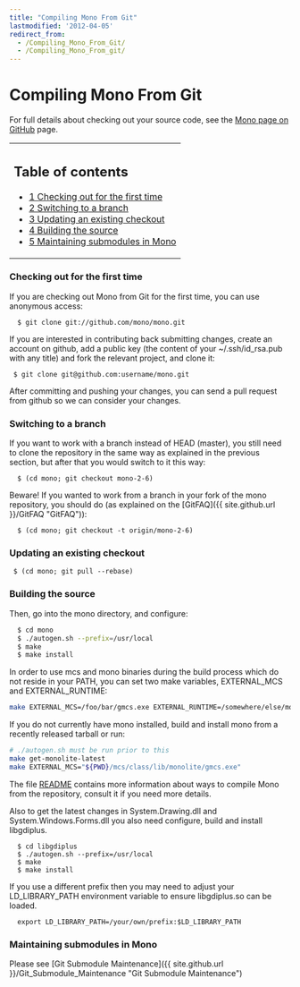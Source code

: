 ```yaml
---
title: "Compiling Mono From Git"
lastmodified: '2012-04-05'
redirect_from:
  - /Compiling_Mono_From_Git/
  - /Compiling_Mono_From_git/
---
```


Compiling Mono From Git
=======================

For full details about checking out your source code, see the [Mono page on GitHub](http://github.com/mono) page.

<table>
<col width="100%" />
<tbody>
<tr class="odd">
<td align="left"><h2>Table of contents</h2>
<ul>
<li><a href="#checking-out-for-the-first-time">1 Checking out for the first time</a></li>
<li><a href="#switching-to-a-branch">2 Switching to a branch</a></li>
<li><a href="#updating-an-existing-checkout">3 Updating an existing checkout</a></li>
<li><a href="#building-the-source">4 Building the source</a></li>
<li><a href="#maintaining-submodules-in-mono">5 Maintaining submodules in Mono</a></li>
</ul></td>
</tr>
</tbody>
</table>

### Checking out for the first time

If you are checking out Mono from Git for the first time, you can use anonymous access:

      $ git clone git://github.com/mono/mono.git

If you are interested in contributing back submitting changes, create an account on github, add a public key (the content of your \~/.ssh/id\_rsa.pub with any title) and fork the relevant project, and clone it:

     $ git clone git@github.com:username/mono.git

After committing and pushing your changes, you can send a pull request from github so we can consider your changes.

### Switching to a branch

If you want to work with a branch instead of HEAD (master), you still need to clone the repository in the same way as explained in the previous section, but after that you would switch to it this way:

      $ (cd mono; git checkout mono-2-6) 

Beware! If you wanted to work from a branch in your fork of the mono repository, you should do (as explained on the [GitFAQ]({{ site.github.url }}/GitFAQ "GitFAQ")):

      $ (cd mono; git checkout -t origin/mono-2-6) 

### Updating an existing checkout

     $ (cd mono; git pull --rebase)

### Building the source

Then, go into the mono directory, and configure:

``` bash
  $ cd mono
  $ ./autogen.sh --prefix=/usr/local
  $ make
  $ make install
```

In order to use mcs and mono binaries during the build process which do not reside in your PATH, you can set two make variables, EXTERNAL\_MCS and EXTERNAL\_RUNTIME:

``` bash
make EXTERNAL_MCS=/foo/bar/gmcs.exe EXTERNAL_RUNTIME=/somewhere/else/mono
```

If you do not currently have mono installed, build and install mono from a recently released tarball or run:

``` bash
# ./autogen.sh must be run prior to this
make get-monolite-latest
make EXTERNAL_MCS="${PWD}/mcs/class/lib/monolite/gmcs.exe"
```

The file [README](http://github.com/mono/mono/blob/master/README) contains more information about ways to compile Mono from the repository, consult it if you need more details.

Also to get the latest changes in System.Drawing.dll and System.Windows.Forms.dll you also need configure, build and install libgdiplus.

      $ cd libgdiplus
      $ ./autogen.sh --prefix=/usr/local
      $ make
      $ make install

If you use a different prefix then you may need to adjust your LD\_LIBRARY\_PATH environment variable to ensure libgdiplus.so can be loaded.

      export LD_LIBRARY_PATH=/your/own/prefix:$LD_LIBRARY_PATH

### Maintaining submodules in Mono

Please see [Git Submodule Maintenance]({{ site.github.url }}/Git_Submodule_Maintenance "Git Submodule Maintenance")

